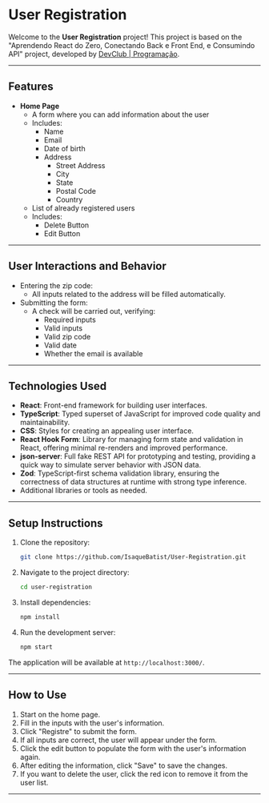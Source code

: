 # User Registration

Welcome to the **User Registration** project! This project is based on the "Aprendendo React do Zero, Conectando Back e Front End, e Consumindo API" project, developed by [DevClub | Programação](https://www.youtube.com/@canaldevclub).

---

## Features

- **Home Page**
  - A form where you can add information about the user
  - Includes:
    - Name
    - Email
    - Date of birth
    - Address
      - Street Address
      - City
      - State
      - Postal Code
      - Country
  - List of already registered users
  - Includes:
    - Delete Button
    - Edit Button

---

## User Interactions and Behavior
- Entering the zip code:
  - All inputs related to the address will be filled automatically.
- Submitting the form:
  - A check will be carried out, verifying:
    - Required inputs
    - Valid inputs
    - Valid zip code
    - Valid date
    - Whether the email is available

---

## Technologies Used
- **React**: Front-end framework for building user interfaces.
- **TypeScript**: Typed superset of JavaScript for improved code quality and maintainability.
- **CSS**: Styles for creating an appealing user interface.
- **React Hook Form**: Library for managing form state and validation in React, offering minimal re-renders and improved performance.
- **json-server**: Full fake REST API for prototyping and testing, providing a quick way to simulate server behavior with JSON data.
- **Zod**: TypeScript-first schema validation library, ensuring the correctness of data structures at runtime with strong type inference.
- Additional libraries or tools as needed.

---

## Setup Instructions

1. Clone the repository:
    ```bash
    git clone https://github.com/IsaqueBatist/User-Registration.git
    ```
2. Navigate to the project directory:
    ```bash
    cd user-registration
    ```
3. Install dependencies:
    ```bash
    npm install
    ```
4. Run the development server:
    ```bash
    npm start
    ```

The application will be available at `http://localhost:3000/`.

---

## How to Use

1. Start on the home page.
2. Fill in the inputs with the user's information.
3. Click "Registre" to submit the form.
4. If all inputs are correct, the user will appear under the form.
5. Click the edit button to populate the form with the user's information again.
6. After editing the information, click "Save" to save the changes.
7. If you want to delete the user, click the red icon to remove it from the user list.

---
